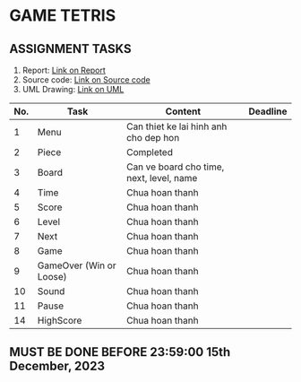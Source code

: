 # GAME TETRIS

## ASSIGNMENT TASKS

1. Report: [Link on Report](https://studenthcmusedu-my.sharepoint.com/:w:/g/personal/22127322_student_hcmus_edu_vn/Eev9TzzLFO5NjhCK5ymVUnYB6V2tn3I4QT-nDnTihaMraw?e=X0wngr)
2. Source code: [Link on Source code](https://github.com/PhuocPhat1005/DesignPatternOOP.git)
3. UML Drawing: [Link on UML](https://drive.google.com/file/d/1519umnmPkTXIcXMwCVYYMOZSyCQkUFKl/view?usp=sharing)

| No. | Task |Content| Deadline |
| --- | --- |------| --- |
| 1 | Menu | Can thiet ke lai hinh anh cho dep hon |
| 2 | Piece | Completed|
| 3 | Board | Can ve board cho time, next, level, name|
| 4 | Time| Chua hoan thanh|
| 5 | Score| Chua hoan thanh|
| 6 | Level| Chua hoan thanh|
| 7 | Next| Chua hoan thanh|
| 8 | Game| Chua hoan thanh|
| 9 | GameOver (Win or Loose)| Chua hoan thanh|
| 10 | Sound| Chua hoan thanh|
| 11 | Pause| Chua hoan thanh|
| 14 | HighScore| Chua hoan thanh|


## MUST BE DONE BEFORE 23:59:00 15th December, 2023
